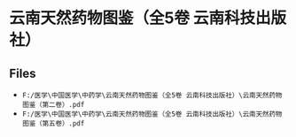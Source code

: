 # 云南天然药物图鉴（全5卷 云南科技出版社）

## Files

- `F:/医学\中国医学\中药学\云南天然药物图鉴（全5卷 云南科技出版社）\云南天然药物图鉴（第二卷）.pdf`
- `F:/医学\中国医学\中药学\云南天然药物图鉴（全5卷 云南科技出版社）\云南天然药物图鉴（第五卷）.pdf`
